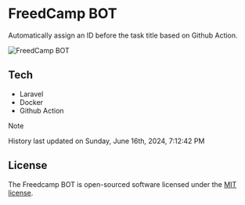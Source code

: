 # FreedCamp BOT

Automatically assign an ID before the task title based on Github Action.

![FreedCamp BOT](https://repository-images.githubusercontent.com/737932867/7d34798b-2680-471c-b089-a78a718d3d6a)

## Tech

- Laravel
- Docker
- Github Action

> [!NOTE]  
> History last updated on Sunday, June 16th, 2024, 7:12:42 PM

## License

The Freedcamp BOT is open-sourced software licensed under the [MIT license](https://opensource.org/licenses/MIT).
